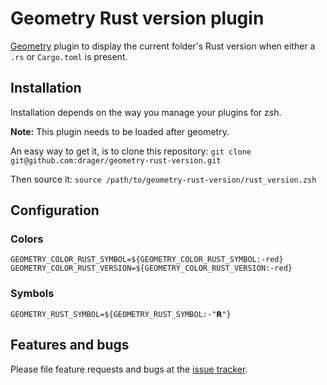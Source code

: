 # Geometry Rust version plugin
[Geometry](https://github.com/geometry-zsh/geometry) plugin to display the current folder's Rust version when either a `.rs` or `Cargo.toml` is present.

## Installation
Installation depends on the way you manage your plugins for zsh.

**Note:** This plugin needs to be loaded after geometry.

An easy way to get it, is to clone this repository:
`git clone git@github.com:drager/geometry-rust-version.git`

Then source it:
`source /path/to/geometry-rust-version/rust_version.zsh`

## Configuration
### Colors
```
GEOMETRY_COLOR_RUST_SYMBOL=${GEOMETRY_COLOR_RUST_SYMBOL:-red}
GEOMETRY_COLOR_RUST_VERSION=${GEOMETRY_COLOR_RUST_VERSION:-red}
```

### Symbols
```
GEOMETRY_RUST_SYMBOL=${GEOMETRY_RUST_SYMBOL:-"𝗥"}
```

## Features and bugs

Please file feature requests and bugs at the [issue tracker][tracker].

[tracker]: https://github.com/drager/geometry-rust-version/issues
